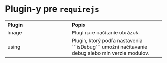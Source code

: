 # Plugin-y pre ```requirejs```

<table border="0" cellpadding="3" cellspacing="0" width="100%">
    <tr>
        <th align="left" width="190">
            Plugin
        </th>
        <th align="left">
            Popis
        </th>
    </tr>
    <tr>
        <td>
            image
        </td>
        <td>
            Plugin pre načítanie obrázok.
        </td>
    </tr>       
	<tr>
        <td>
            using
        </td>
        <td>
            Plugin, ktorý podľa nastavenia ```isDebug``` umožní načítavanie debug alebo min verzie
			modulov.
        </td>
    </tr>	
</table>
